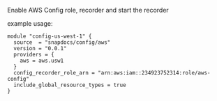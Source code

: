 Enable AWS Config role, recorder and start the recorder

example usage:

```
module "config-us-west-1" {
  source  = "snapdocs/config/aws"
  version = "0.0.1"
  providers = {
    aws = aws.usw1
  }
  config_recorder_role_arn = "arn:aws:iam::234923752314:role/aws-config"
  include_global_resource_types = true
}
```
